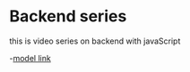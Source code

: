 # Backend series
this is video series on backend with javaScript

-[model link](https://app.eraser.io/workspace/YtPqZ1VogxGy1jzIDkzj)